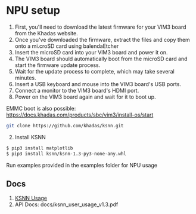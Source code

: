 # NPU setup

1. First, you'll need to download the latest firmware for your VIM3 board from the Khadas website.
2. Once you've downloaded the firmware, extract the files and copy them onto a mi.croSD card using balendaEtcher
3. Insert the microSD card into your VIM3 board and power it on.
4. The VIM3 board should automatically boot from the microSD card and start the firmware update process.
5. Wait for the update process to complete, which may take several minutes.
6. Insert a USB keyboard and mouse into the VIM3 board's USB ports.
7. Connect a monitor to the VIM3 board's HDMI port.
8. Power on the VIM3 board again and wait for it to boot up.

EMMC boot is also possible:
 https://docs.khadas.com/products/sbc/vim3/install-os/start

 ```sh
git clone https://github.com/khadas/ksnn.git
```

2. Install KSNN

```sh
$ pip3 install matplotlib
$ pip3 install ksnn/ksnn-1.3-py3-none-any.whl
```
Run examples provided in the examples folder for NPU usage

## Docs

1. [KSNN Usage](https://docs.khadas.com/products/sbc/vim3/npu/ksnn/ksnn-usage)
3. API Docs: docs/ksnn_user_usage_v1.3.pdf
